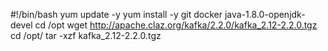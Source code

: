 #!/bin/bash
yum update -y 
yum install -y git docker java-1.8.0-openjdk-devel
cd /opt
wget http://apache.claz.org/kafka/2.2.0/kafka_2.12-2.2.0.tgz
cd /opt/
tar -xzf kafka_2.12-2.2.0.tgz
